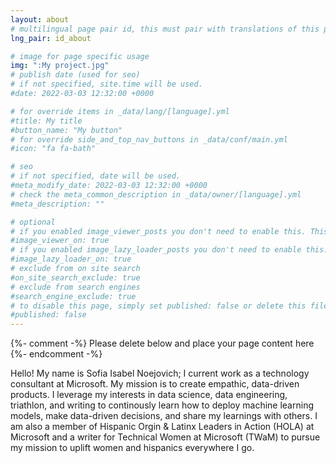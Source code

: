 ```yaml
---
layout: about
# multilingual page pair id, this must pair with translations of this page. (This name must be unique)
lng_pair: id_about

# image for page specific usage
img: ":My project.jpg"
# publish date (used for seo)
# if not specified, site.time will be used.
#date: 2022-03-03 12:32:00 +0000

# for override items in _data/lang/[language].yml
#title: My title
#button_name: "My button"
# for override side_and_top_nav_buttons in _data/conf/main.yml
#icon: "fa fa-bath"

# seo
# if not specified, date will be used.
#meta_modify_date: 2022-03-03 12:32:00 +0000
# check the meta_common_description in _data/owner/[language].yml
#meta_description: ""

# optional
# if you enabled image_viewer_posts you don't need to enable this. This is only if image_viewer_posts = false
#image_viewer_on: true
# if you enabled image_lazy_loader_posts you don't need to enable this. This is only if image_lazy_loader_posts = false
#image_lazy_loader_on: true
# exclude from on site search
#on_site_search_exclude: true
# exclude from search engines
#search_engine_exclude: true
# to disable this page, simply set published: false or delete this file
#published: false
---
```


{%- comment -%} Please delete below and place your page content here {%- endcomment -%}

Hello! My name is Sofia Isabel Noejovich; I current work as a technology consultant at Microsoft. My mission is to create empathic, data-driven products. I leverage my interests in data science, data engineering, triathlon, and writing to continously learn how to deploy machine learning models, make data-driven decisions, and share my learnings with others. I am also a member of Hispanic Orgin & Latinx Leaders in Action (HOLA) at Microsoft and a writer for Technical Women at Microsoft (TWaM) to pursue my mission to uplift women and hispanics everywhere I go. 
